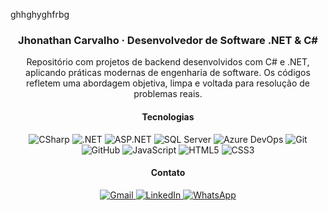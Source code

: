 ghhghyghfrbg<h3 align="center">Jhonathan Carvalho · Desenvolvedor de Software .NET & C#</h3>

<p align="center">
  Repositório com projetos de backend desenvolvidos com C# e .NET, aplicando práticas modernas de engenharia de software. Os códigos refletem uma abordagem objetiva, limpa e voltada para resolução de problemas reais.
</p>

<h4 align="center">Tecnologias</h4>

<p align="center">
  <img src="https://img.shields.io/badge/CSharp-512BD4?style=flat&logo=csharp&logoColor=white" alt="CSharp" />
  <img src="https://img.shields.io/badge/.NET-512BD4?style=flat&logo=dotnet&logoColor=white" alt=".NET" />
  <img src="https://img.shields.io/badge/ASP.NET-512BD4?style=flat&logo=dotnet&logoColor=white" alt="ASP.NET" />
  <img src="https://img.shields.io/badge/SQL_Server-512BD4?style=flat&logo=microsoftsqlserver&logoColor=white" alt="SQL Server" />
  <img src="https://img.shields.io/badge/Azure_DevOps-512BD4?style=flat&logo=azuredevops&logoColor=white" alt="Azure DevOps" />
  <img src="https://img.shields.io/badge/Git-512BD4?style=flat&logo=git&logoColor=white" alt="Git" />
  <img src="https://img.shields.io/badge/GitHub-512BD4?style=flat&logo=github&logoColor=white" alt="GitHub" />
  <img src="https://img.shields.io/badge/JavaScript-512BD4?style=flat&logo=javascript&logoColor=white" alt="JavaScript" />
  <img src="https://img.shields.io/badge/HTML5-512BD4?style=flat&logo=html5&logoColor=white" alt="HTML5" />
  <img src="https://img.shields.io/badge/CSS3-512BD4?style=flat&logo=css3&logoColor=white" alt="CSS3" />
</p>

<h4 align="center">Contato</h4>

<p align="center">
  <a href="mailto:ti.dev.carvalho@gmail.com">
    <img src="https://img.shields.io/badge/Gmail-512BD4?style=flat&logo=gmail&logoColor=white" alt="Gmail"/>
  </a>
  <a href="https://www.linkedin.com/in/jhonathancarvalho/">
    <img src="https://img.shields.io/badge/LinkedIn-512BD4?style=flat&logo=linkedin&logoColor=white" alt="LinkedIn"/>
  </a>
  <a href="https://wa.me/5527996202811">
    <img src="https://img.shields.io/badge/WhatsApp-512BD4?style=flat&logo=whatsapp&logoColor=white" alt="WhatsApp"/>
  </a>
</p>
